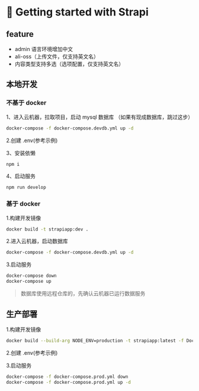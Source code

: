 # 🚀 Getting started with Strapi

## feature
- admin 语言环境增加中文
- ali-oss（上传文件，仅支持英文名）
- 内容类型支持多选（选项配置，仅支持英文名）

## 本地开发

### 不基于 docker
1、进入云机器，拉取项目，启动 mysql 数据库
（如果有现成数据库，跳过这步）
```bash
docker-compose -f docker-compose.devdb.yml up -d
```

2.创建 .env(参考示例)

3、安装依懒
```bash
npm i
```

4、启动服务
```bash
npm run develop
```

### 基于 docker

1.构建开发镜像
```bash
docker build -t strapiapp:dev .
```

2.进入云机器，启动数据库
```bash
docker-compose -f docker-compose.devdb.yml up -d
```

3.启动服务
```bash
docker-compose down
docker-compose up
```
> 数据库使用远程仓库的，先确认云机器已运行数据服务

## 生产部署

1.构建开发镜像
```bash
docker build --build-arg NODE_ENV=production -t strapiapp:latest -f Dockerfile.prod .
```

2.创建 .env(参考示例)

3.启动服务
```bash
docker-compose -f docker-compose.prod.yml down
docker-compose -f docker-compose.prod.yml up -d
```
